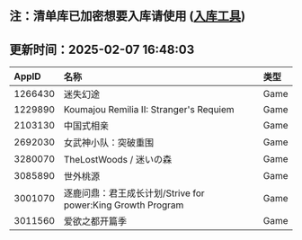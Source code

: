 ## 注：清单库已加密想要入库请使用 ([入库工具](https://github.com/BlankTMing/ManifestAutoUpdate/releases))

## 更新时间：2025-02-07 16:48:03
| AppID | 名称 | 类型  |
| :-------------------- | :----------------------------- | :----------- |
| 1266430 | 迷失幻途| Game |
| 1229890 | Koumajou Remilia II: Stranger's Requiem| Game |
| 2103130 | 中国式相亲| Game |
| 2692030 | 女武神小队：突破重围| Game |
| 3280070 | TheLostWoods / 迷いの森| Game |
| 3085890 | 世外桃源| Game |
| 3001070 | 逐鹿问鼎：君王成长计划/Strive for power:King Growth Program| Game |
| 3011560 | 爱欲之都开篇季| Game |
